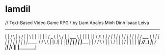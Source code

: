 # lamdil
// Text-Based Video Game RPG \\
by  Liam Abalos
    Minh Dinh
    Isaac Leiva
    
_____                  _____            _____      ______     __________        ______      _____
|   |                 /     \           |    \    /     |     |         \       |    |      |   |
|   |                /   _   \          |     \  /      |     |    ___   \      |    |      |   |
|   |               /   /_\   \         |      \/       |     |   |   |   |     |    |      |   |
|   |              /    ___    \        |               |     |   |   |   |     |    |      |   |
|   |______       /    /   \    \       |    |\   /|    |     |   |___|   |     |    |      |   |______
|          |     /    /     \    \      |    | \ / |    |     |          /      |    |      |          |
|__________|    /____/       \____\     |____|  \/ |____|     |_________/       |____|      |__________|
